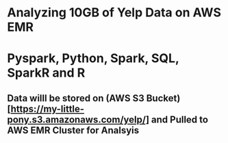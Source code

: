# Analyzing 10GB of Yelp Data on AWS EMR
# Pyspark, Python, Spark, SQL, SparkR and R 
## Data willl be stored on (AWS S3 Bucket)[https://my-little-pony.s3.amazonaws.com/yelp/] and Pulled to AWS EMR Cluster for Analsyis  
